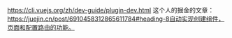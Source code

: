https://cli.vuejs.org/zh/dev-guide/plugin-dev.html
这个人的掘金的文章：https://juejin.cn/post/6910458312865611784#heading-8自动实现创建组件，页面和配置路由的功能。